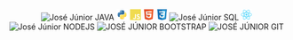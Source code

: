  <div style="display: inline_block" align="center" margin-top="-500px" >
  <img alt="José Júnior JAVA" height="20" width="20" src="https://cdn.worldvectorlogo.com/logos/java.svg">
  <img alt="José Júnior Python" height="20" width="20" src="https://raw.githubusercontent.com/devicons/devicon/master/icons/python/python-original.svg">
  <img alt="José Júnior JAVASCRIPT" height="20" width="20" src="https://raw.githubusercontent.com/devicons/devicon/master/icons/javascript/javascript-plain.svg">
  <img alt="José Júnior HTML" height="20" width="20" src="https://raw.githubusercontent.com/devicons/devicon/master/icons/html5/html5-original.svg">
  <img alt="José Júnior CSS" height="20" width="20" src="https://raw.githubusercontent.com/devicons/devicon/master/icons/css3/css3-original.svg">
  <img alt="José Júnior SQL" height="20" width="20" src="https://cdn0.iconfinder.com/data/icons/flat-design-database-set-3/24/sql-badge-512.png">
  <img alt="José Júnior REACT" height="20" width="20" src="https://raw.githubusercontent.com/devicons/devicon/master/icons/react/react-original.svg">     
  <img alt="José Júnior NODEJS" height="20" width="20" src="https://cdn.iconscout.com/icon/free/png-256/node-js-1174925.png">
  <img alt="JOSÉ JÚNIOR BOOTSTRAP" height="20" width="20" src="https://avatars.githubusercontent.com/u/2918581?s=280&v=4">
  <img alt="JOSÉ JÚNIOR GIT" height="20" width="20" src="https://img.icons8.com/nolan/344/git.png">
</div>
